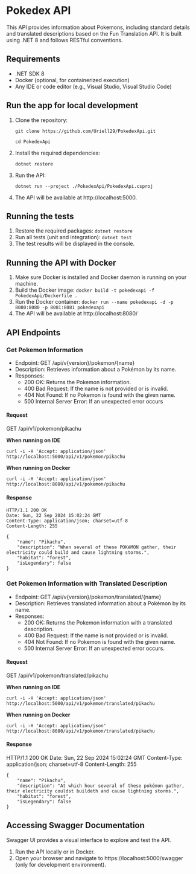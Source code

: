 # Pokedex API

This API provides information about Pokemons, including standard details and translated descriptions based on the Fun
Translation API.
It is built using .NET 8 and follows RESTful conventions.

## Requirements

- .NET SDK 8
- Docker (optional, for containerized execution)
- Any IDE or code editor (e.g., Visual Studio, Visual Studio Code)

## Run the app for local development

1. Clone the repository:

   `git clone https://github.com/Uriell29/PokedexApi.git`

   `cd PokedexApi`
2. Install the required dependencies:

   `dotnet restore`
3. Run the API:

   `dotnet run --project ./PokedexApi/PokedexApi.csproj`
4. The API will be available at http://localhost:5000.

## Running the tests

1. Restore the required packages:
   `dotnet restore`
2. Run all tests (unit and integration):
   `dotnet test`
3. The test results will be displayed in the console.

## Running the API with Docker

1. Make sure Docker is installed and Docker daemon is running on your machine.
2. Build the Docker image:
   `docker build -t pokedexapi -f PokedexApi/Dockerfile .`
3. Run the Docker container:
   `docker run --name pokedexapi -d -p 8080:8080 -p 8081:8081 pokedexapi`
4. The API will be available at http://localhost:8080/

## API Endpoints

### Get Pokemon Information

- Endpoint: GET /api/v{version}/pokemon/{name}
- Description: Retrieves information about a Pokémon by its name.
- Responses:
    - 200 OK: Returns the Pokemon information.
    - 400 Bad Request: If the name is not provided or is invalid.
    - 404 Not Found: If no Pokemon is found with the given name.
    - 500 Internal Server Error: If an unexpected error occurs

#### Request

GET /api/v1/pokemon/pikachu

**When running on IDE**

`curl -i -H 'Accept: application/json' http://localhost:5000/api/v1/pokemon/pikachu`

**When running on Docker**

`curl -i -H 'Accept: application/json' http://localhost:8080/api/v1/pokemon/pikachu`

#### Response

    HTTP/1.1 200 OK
    Date: Sun, 22 Sep 2024 15:02:24 GMT
    Content-Type: application/json; charset=utf-8
    Content-Length: 255

    {
        "name": "Pikachu",
        "description": "When several of these POKéMON gather, their electricity could build and cause lightning storms.",
        "habitat": "forest",
        "isLegendary": false
    }

### Get Pokemon Information with Translated Description

- Endpoint: GET /api/v{version}/pokemon/translated/{name}
- Description: Retrieves translated information about a Pokémon by its name.
- Responses:
    - 200 OK: Returns the Pokemon information with a translated description.
    - 400 Bad Request: If the name is not provided or is invalid.
    - 404 Not Found: If no Pokemon is found with the given name.
    - 500 Internal Server Error: If an unexpected error occurs.

#### Request

GET /api/v1/pokemon/translated/pikachu

**When running on IDE**

`curl -i -H 'Accept: application/json' http://localhost:5000/api/v1/pokemon/translated/pikachu`

**When running on Docker**

`curl -i -H 'Accept: application/json' http://localhost:8080/api/v1/pokemon/translated/pikachu`

#### Response

HTTP/1.1 200 OK
Date: Sun, 22 Sep 2024 15:02:24 GMT
Content-Type: application/json; charset=utf-8
Content-Length: 255

    {
        "name": "Pikachu",
        "description": "At which hour several of these pokémon gather,  their electricity couldst buildeth and cause lightning storms.",
        "habitat": "forest",
        "isLegendary": false
    }

## Accessing Swagger Documentation

Swagger UI provides a visual interface to explore and test the API.

1. Run the API locally or in Docker.
2. Open your browser and navigate to https://localhost:5000/swagger (only for development environment).




